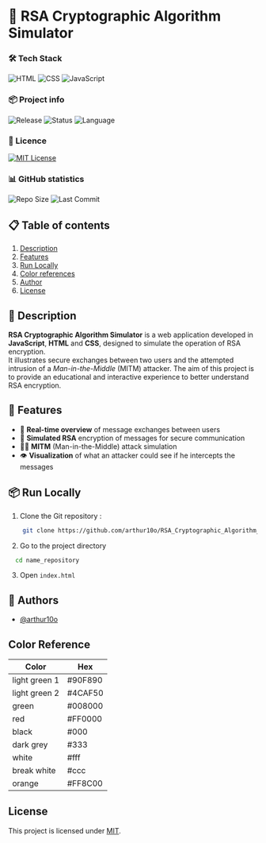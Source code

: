 # 🔐 RSA Cryptographic Algorithm Simulator

### 🛠️ Tech Stack
![HTML](https://img.shields.io/badge/HTML5-E34F26?logo=html5&logoColor=white)
![CSS](https://img.shields.io/badge/CSS3-1572B6?logo=css3&logoColor=white)
![JavaScript](https://img.shields.io/badge/JavaScript-F7DF1E?logo=javascript&logoColor=black)

### 📦 Project info
![Release](https://img.shields.io/github/v/release/arthur10o/RSA_Cryptographic_Algorithm_Simulator)
![Status](https://img.shields.io/badge/status-active-brightgreen)
![Language](https://img.shields.io/badge/langage-english-blue)

### 📄 Licence
[![MIT License](https://img.shields.io/badge/License-MIT-green.svg)](https://choosealicense.com/licenses/mit/)

### 📊 GitHub statistics
![Repo Size](https://img.shields.io/github/repo-size/arthur10o/RSA_Cryptographic_Algorithm_Simulator)
![Last Commit](https://img.shields.io/github/last-commit/arthur10o/RSA_Cryptographic_Algorithm_Simulator)

## 📋 Table of contents

1. [Description](#-Description)
2. [Features](#-Features)
3. [Run Locally](#-Run-Locally)
4. [Color references](#-Color-references)
5. [Author](#-Author)
6. [License](#-License)

## 📖 Description

**RSA Cryptographic Algorithm Simulator** is a web application developed in **JavaScript**, **HTML** and **CSS**, designed to simulate the operation of RSA encryption.  
It illustrates secure exchanges between two users and the attempted intrusion of a *Man-in-the-Middle* (MITM) attacker. The aim of this project is to provide an educational and interactive experience to better understand RSA encryption.

## 🚀 Features

- 💬 **Real-time overview** of message exchanges between users
- 🔐 **Simulated RSA** encryption of messages for secure communication
- 🕵️‍♂️ **MITM** (Man-in-the-Middle) attack simulation
- 👁️ **Visualization** of what an attacker could see if he intercepts the messages

## 📦 Run Locally

1. Clone the Git repository :

```bash
    git clone https://github.com/arthur10o/RSA_Cryptographic_Algorithm_Simulator
```
2. Go to the project directory

```bash
  cd name_repository
```

3. Open ```index.html```

## 👤 Authors

- [@arthur10o](https://www.github.com/arthur10o)

## Color Reference

| Color             | Hex                                                                |
| ----------------- | ------------------------------------------------------------------ |
| light green 1 | #90F890 |
| light green 2 | #4CAF50 |
| green         | #008000 |
| red           | #FF0000 |
| black         | #000    |
| dark grey     | #333    |
| white         | #fff    |
|break white    | #ccc    |
|orange         | #FF8C00 |


## License

This project is licensed under [MIT](https://choosealicense.com/licenses/mit/).


